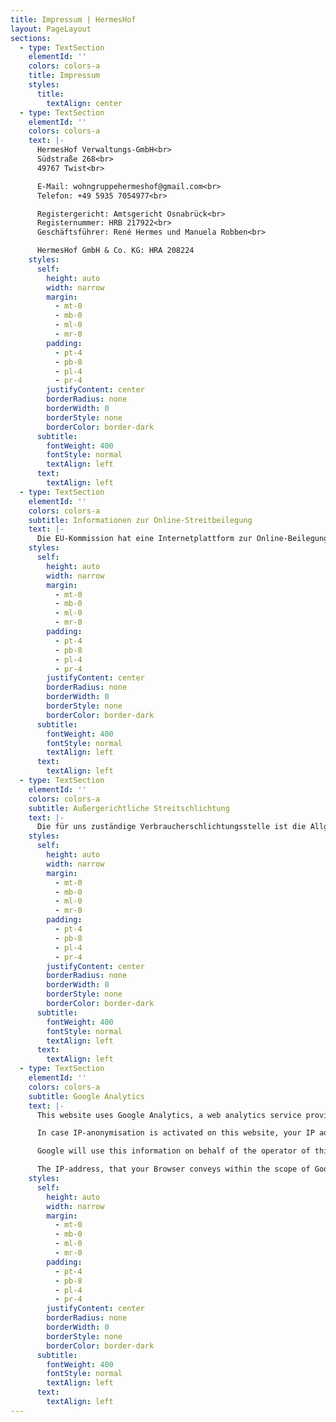 ```yaml
---
title: Impressum | HermesHof
layout: PageLayout
sections:
  - type: TextSection
    elementId: ''
    colors: colors-a
    title: Impressum
    styles:
      title:
        textAlign: center
  - type: TextSection
    elementId: ''
    colors: colors-a
    text: |-
      HermesHof Verwaltungs-GmbH<br>
      Südstraße 268<br>
      49767 Twist<br>

      E-Mail: wohngruppehermeshof@gmail.com<br>
      Telefon: +49 5935 7054977<br>

      Registergericht: Amtsgericht Osnabrück<br>
      Registernummer: HRB 217922<br>
      Geschäftsführer: René Hermes und Manuela Robben<br>

      HermesHof GmbH & Co. KG: HRA 208224
    styles:
      self:
        height: auto
        width: narrow
        margin:
          - mt-0
          - mb-0
          - ml-0
          - mr-0
        padding:
          - pt-4
          - pb-8
          - pl-4
          - pr-4
        justifyContent: center
        borderRadius: none
        borderWidth: 0
        borderStyle: none
        borderColor: border-dark
      subtitle:
        fontWeight: 400
        fontStyle: normal
        textAlign: left
      text:
        textAlign: left
  - type: TextSection
    elementId: ''
    colors: colors-a
    subtitle: Informationen zur Online-Streitbeilegung
    text: |-
      Die EU-Kommission hat eine Internetplattform zur Online-Beilegung von Streitigkeiten (sog. "OS-Plattform") geschaffen. Die OS-Plattform dient als Anlaufstelle zur außergerichtlichen Beilegung von Streitigkeiten, die aus Online-Dienstleistungsverträgen erwachsen. Die OS-Plattform erreichen Sie https://ec.europa.eu/consumers/odr/main/index.cfm?event=main.home.chooseLanguage.
    styles:
      self:
        height: auto
        width: narrow
        margin:
          - mt-0
          - mb-0
          - ml-0
          - mr-0
        padding:
          - pt-4
          - pb-8
          - pl-4
          - pr-4
        justifyContent: center
        borderRadius: none
        borderWidth: 0
        borderStyle: none
        borderColor: border-dark
      subtitle:
        fontWeight: 400
        fontStyle: normal
        textAlign: left
      text:
        textAlign: left
  - type: TextSection
    elementId: ''
    colors: colors-a
    subtitle: Außergerichtliche Streitschlichtung
    text: |-
      Die für uns zuständige Verbraucherschlichtungsstelle ist die Allgemeine Verbraucherschlichtungsstelle des Zentrums für Schlichtung e.V. Straßburger Str. 8, 77694 Kehl (Internet: www.verbraucher-schlichter.de). Die HermesHof Verwaltungs-GmbH nimmt nicht am Ver­brau­cher­schlich­tungs­ver­fah­ren nach dem Ver­brau­cher­streit­bei­le­gungs­gesetz teil.
    styles:
      self:
        height: auto
        width: narrow
        margin:
          - mt-0
          - mb-0
          - ml-0
          - mr-0
        padding:
          - pt-4
          - pb-8
          - pl-4
          - pr-4
        justifyContent: center
        borderRadius: none
        borderWidth: 0
        borderStyle: none
        borderColor: border-dark
      subtitle:
        fontWeight: 400
        fontStyle: normal
        textAlign: left
      text:
        textAlign: left
  - type: TextSection
    elementId: ''
    colors: colors-a
    subtitle: Google Analytics
    text: |-
      This website uses Google Analytics, a web analytics service provided by Google, Inc. (“Google”). Google Analytics uses “cookies”, which are text files placed on your computer, to help the website analyze how users use the site. The information generated by the cookie about your use of the website will be transmitted to and stored by Google on servers in the United States.

      In case IP-anonymisation is activated on this website, your IP address will be truncated within the area of Member States of the European Union or other parties to the Agreement on the European Economic Area. Only in exceptional cases the whole IP address will be first transfered to a Google server in the USA and truncated there. The IP-anonymisation is active on this website.

      Google will use this information on behalf of the operator of this website for the purpose of evaluating your use of the website, compiling reports on website activity for website operators and providing them other services relating to website activity and internet usage.

      The IP-address, that your Browser conveys within the scope of Google Analytics, will not be associated with any other data held by Google. You may refuse the use of cookies by selecting the appropriate settings on your browser, however please note that if you do this you may not be able to use the full functionality of this website. You can also opt-out from being tracked by Google Analytics with effect for the future by downloading and installing Google Analytics Opt-out Browser Addon for your current web browser: http://tools.google.com/dlpage/gaoptout?hl=en
    styles:
      self:
        height: auto
        width: narrow
        margin:
          - mt-0
          - mb-0
          - ml-0
          - mr-0
        padding:
          - pt-4
          - pb-8
          - pl-4
          - pr-4
        justifyContent: center
        borderRadius: none
        borderWidth: 0
        borderStyle: none
        borderColor: border-dark
      subtitle:
        fontWeight: 400
        fontStyle: normal
        textAlign: left
      text:
        textAlign: left
---
```

